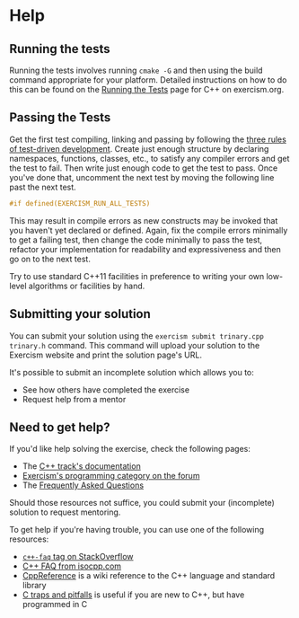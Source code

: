 # Help

## Running the tests

Running the tests involves running `cmake -G` and then using the build command appropriate for your platform.
Detailed instructions on how to do this can be found on the [Running the Tests][cpp-tests-instructions] page for C++ on exercism.org.

## Passing the Tests

Get the first test compiling, linking and passing by following the [three rules of test-driven development][three-laws-of-tdd].
Create just enough structure by declaring namespaces, functions, classes, etc., to satisfy any compiler errors and get the test to fail.
Then write just enough code to get the test to pass.
Once you've done that, uncomment the next test by moving the following line past the next test.

```C++
#if defined(EXERCISM_RUN_ALL_TESTS)
```

This may result in compile errors as new constructs may be invoked that you haven't yet declared or defined.
Again, fix the compile errors minimally to get a failing test, then change the code minimally to pass the test, refactor your implementation for readability and expressiveness and then go on to the next test.

Try to use standard C++11 facilities in preference to writing your own low-level algorithms or facilities by hand.

[cpp-tests-instructions]: https://exercism.org/docs/tracks/cpp/tests
[three-laws-of-tdd]: http://butunclebob.com/ArticleS.UncleBob.TheThreeRulesOfTdd

## Submitting your solution

You can submit your solution using the `exercism submit trinary.cpp trinary.h` command.
This command will upload your solution to the Exercism website and print the solution page's URL.

It's possible to submit an incomplete solution which allows you to:

- See how others have completed the exercise
- Request help from a mentor

## Need to get help?

If you'd like help solving the exercise, check the following pages:

- The [C++ track's documentation](https://exercism.org/docs/tracks/cpp)
- [Exercism's programming category on the forum](https://forum.exercism.org/c/programming/5)
- The [Frequently Asked Questions](https://exercism.org/docs/using/faqs)

Should those resources not suffice, you could submit your (incomplete) solution to request mentoring.

To get help if you're having trouble, you can use one of the following resources:

- [`c++-faq` tag on StackOverflow](https://stackoverflow.com/tags/c%2b%2b-faq/info)
- [C++ FAQ from isocpp.com](https://isocpp.org/faq)
- [CppReference](http://en.cppreference.com/) is a wiki reference to the C++ language and standard library
- [C traps and pitfalls](http://www.slideshare.net/LegalizeAdulthood/c-traps-and-pitfalls-for-c-programmers) is useful if you are new to C++, but have programmed in C